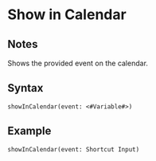 # Show in Calendar
## Notes
Shows the provided event on the calendar.
## Syntax
```
showInCalendar(event: <#Variable#>)
```
## Example
```
showInCalendar(event: Shortcut Input)
```